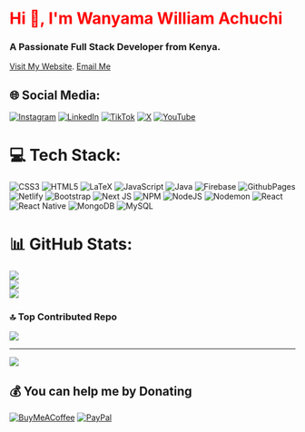 <h1 align="left" style="color:red">Hi 👋, I'm Wanyama William Achuchi</h1>
<h3 align="left">A Passionate Full Stack Developer from Kenya.</h3>

 [Visit My Website](https://williee.netlify.app/). [Email Me](mailto:archywilliams2@gmail.com)

## 🌐 Social Media:
[![Instagram](https://img.shields.io/badge/Instagram-%23E4405F.svg?logo=Instagram&logoColor=white)](https://instagram.com/dev_williee) [![LinkedIn](https://img.shields.io/badge/LinkedIn-%230077B5.svg?logo=linkedin&logoColor=white)](https://linkedin.com/in/achuchi) [![TikTok](https://img.shields.io/badge/TikTok-%23000000.svg?logo=TikTok&logoColor=white)](https://tiktok.com/@willsoftkenya) [![X](https://img.shields.io/badge/X-black.svg?logo=X&logoColor=white)](https://x.com/willsoftkenya) [![YouTube](https://img.shields.io/badge/YouTube-%23FF0000.svg?logo=YouTube&logoColor=white)](https://youtube.com/@Dev_williee) 

# 💻 Tech Stack:
![CSS3](https://img.shields.io/badge/css3-%231572B6.svg?style=for-the-badge&logo=css3&logoColor=white) ![HTML5](https://img.shields.io/badge/html5-%23E34F26.svg?style=for-the-badge&logo=html5&logoColor=white) ![LaTeX](https://img.shields.io/badge/latex-%23008080.svg?style=for-the-badge&logo=latex&logoColor=white) ![JavaScript](https://img.shields.io/badge/javascript-%23323330.svg?style=for-the-badge&logo=javascript&logoColor=%23F7DF1E) ![Java](https://img.shields.io/badge/java-%23ED8B00.svg?style=for-the-badge&logo=openjdk&logoColor=white) ![Firebase](https://img.shields.io/badge/firebase-%23039BE5.svg?style=for-the-badge&logo=firebase) ![GithubPages](https://img.shields.io/badge/github%20pages-121013?style=for-the-badge&logo=github&logoColor=white) ![Netlify](https://img.shields.io/badge/netlify-%23000000.svg?style=for-the-badge&logo=netlify&logoColor=#00C7B7) ![Bootstrap](https://img.shields.io/badge/bootstrap-%238511FA.svg?style=for-the-badge&logo=bootstrap&logoColor=white) ![Next JS](https://img.shields.io/badge/Next-black?style=for-the-badge&logo=next.js&logoColor=white) ![NPM](https://img.shields.io/badge/NPM-%23CB3837.svg?style=for-the-badge&logo=npm&logoColor=white) ![NodeJS](https://img.shields.io/badge/node.js-6DA55F?style=for-the-badge&logo=node.js&logoColor=white) ![Nodemon](https://img.shields.io/badge/NODEMON-%23323330.svg?style=for-the-badge&logo=nodemon&logoColor=%BBDEAD) ![React](https://img.shields.io/badge/react-%2320232a.svg?style=for-the-badge&logo=react&logoColor=%2361DAFB) ![React Native](https://img.shields.io/badge/react_native-%2320232a.svg?style=for-the-badge&logo=react&logoColor=%2361DAFB) ![MongoDB](https://img.shields.io/badge/MongoDB-%234ea94b.svg?style=for-the-badge&logo=mongodb&logoColor=white) ![MySQL](https://img.shields.io/badge/mysql-4479A1.svg?style=for-the-badge&logo=mysql&logoColor=white)
# 📊 GitHub Stats:
![](https://github-readme-stats.vercel.app/api?username=DeveloperWilliams&theme=dark&hide_border=false&include_all_commits=false&count_private=false)<br/>
![](https://github-readme-streak-stats.herokuapp.com/?user=DeveloperWilliams&theme=dark&hide_border=false)<br/>
![](https://github-readme-stats.vercel.app/api/top-langs/?username=DeveloperWilliams&theme=dark&hide_border=false&include_all_commits=false&count_private=false&layout=compact)

### 🔝 Top Contributed Repo
![](https://github-contributor-stats.vercel.app/api?username=DeveloperWilliams&limit=5&theme=dark&combine_all_yearly_contributions=true)

---
[![](https://visitcount.itsvg.in/api?id=DeveloperWilliams&icon=0&color=0)](https://visitcount.itsvg.in)

  ## 💰 You can help me by Donating
  [![BuyMeACoffee](https://img.shields.io/badge/Buy%20Me%20a%20Coffee-ffdd00?style=for-the-badge&logo=buy-me-a-coffee&logoColor=black)](https://buymeacoffee.com/archyj) [![PayPal](https://img.shields.io/badge/PayPal-00457C?style=for-the-badge&logo=paypal&logoColor=white)](https://paypal.me/archywilliams2@gmail.com) 

  
<!-- Proudly created with GPRM ( https://gprm.itsvg.in ) -->

